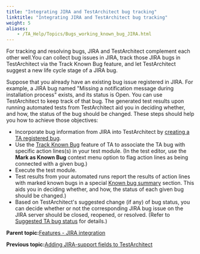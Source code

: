 ```yaml
--- 
title: "Integrating JIRA and TestArchitect bug tracking"
linktitle: "Integrating JIRA and TestArchitect bug tracking"
weight: 5
aliases: 
    - /TA_Help/Topics/Bugs_working_known_bug_JIRA.html
---
```


For tracking and resolving bugs, JIRA and TestArchitect complement each other well.You can collect bug issues in JIRA, track those JIRA bugs in TestArchitect via the Track Known Bug feature, and let TestArchitect suggest a new life cycle stage of a JIRA bug.

Suppose that you already have an existing bug issue registered in JIRA. For example, a JIRA bug named "Missing a notification message during installation process" exists, and its status is Open. You can use TestArchitect to keep track of that bug. The generated test results upon running automated tests from TestArchitect aid you in deciding whether, and how, the status of the bug should be changed. These steps should help you how to achieve those objectives:

-   Incorporate bug information from JIRA into TestArchitect by [creating a TA registered bug](/TA_Help/Topics/JIRA_creating_registered_bugs.html).
-   Use the [Track Known Bug](/TA_Help/Topics/Bugs_working_known_bug_marking.html) feature of TA to associate the TA bug with specific action lines\(s\) in your test module. \(In the test editor, use the **Mark as Known Bug** context menu option to flag action lines as being connected with a given bug.\)
-   Execute the test module.
-   Test results from your automated runs report the results of action lines with marked known bugs in a special [Known bug summary](/TA_Help/Topics/Bugs_working_known_bug_reviewing_test_results.html#section_KBSum) section. This aids you in deciding whether, and how, the status of each given bug should be changed.\)
-   Based on TestArchitect's suggested change \(if any\) of bug status, you can decide whether or not the corresponding JIRA bug issue on the JIRA server should be closed, reopened, or resolved. \(Refer to [Suggested TA bug status](/TA_Help/Topics/Bugs_working_known_bug_reviewing_test_results.html#section_m3b_t2l_wn) for details.\)

**Parent topic:**[Features - JIRA integration](/TA_Help/Topics/JIRA_features.html)

**Previous topic:**[Adding JIRA-support fields to TestArchitect](/TA_Help/Topics/Bugs_defined_field_TA.html)

